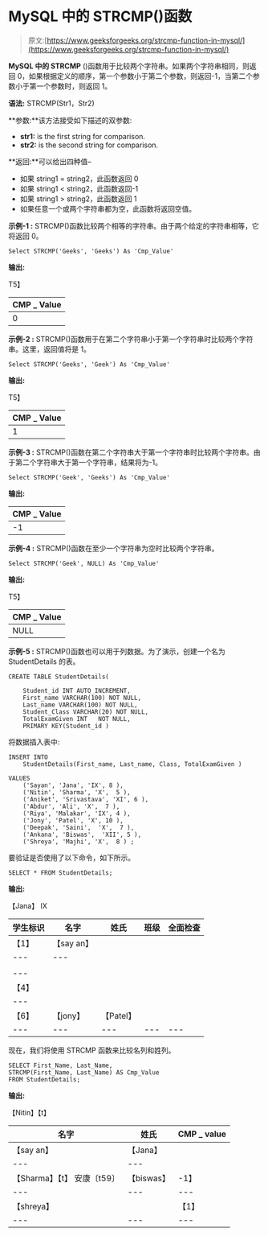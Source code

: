 # MySQL 中的 STRCMP()函数

> 原文:[https://www.geeksforgeeks.org/strcmp-function-in-mysql/](https://www.geeksforgeeks.org/strcmp-function-in-mysql/)

**MySQL 中的 STRCMP** ()函数用于比较两个字符串。如果两个字符串相同，则返回 0，如果根据定义的顺序，第一个参数小于第二个参数，则返回-1，当第二个参数小于第一个参数时，则返回 1。

**语法:** STRCMP(Str1，Str2)

**参数:**该方法接受如下描述的双参数:

*   **str1:** is the first string for comparison.
*   **str2:** is the second string for comparison.

**返回:**可以给出四种值–

*   如果 string1 = string2，此函数返回 0
*   如果 string1 < string2，此函数返回-1
*   如果 string1 > string2，此函数返回 1
*   如果任意一个或两个字符串都为空，此函数将返回空值。

**示例-1 :** STRCMP()函数比较两个相等的字符串。由于两个给定的字符串相等，它将返回 0。

```
Select STRCMP('Geeks', 'Geeks') As 'Cmp_Value'
```

**输出:**

T5】

| CMP _ Value |
| --- |
| 0 |

**示例-2 :** STRCMP()函数用于在第二个字符串小于第一个字符串时比较两个字符串。这里，返回值将是 1。

```
Select STRCMP('Geeks', 'Geek') As 'Cmp_Value'
```

**输出:**

T5】

| CMP _ Value |
| --- |
| 1 |

**示例-3 :** STRCMP()函数在第二个字符串大于第一个字符串时比较两个字符串。由于第二个字符串大于第一个字符串，结果将为-1。

```
Select STRCMP('Geek', 'Geeks') As 'Cmp_Value'
```

**输出:**

| CMP _ Value |
| --- |
| -1 |

**示例-4 :** STRCMP()函数在至少一个字符串为空时比较两个字符串。

```
Select STRCMP('Geek', NULL) As 'Cmp_Value'
```

**输出:**

T5】

| CMP _ Value |
| --- |
| NULL |

**示例-5 :** STRCMP()函数也可以用于列数据。为了演示，创建一个名为 StudentDetails 的表。

```
CREATE TABLE StudentDetails(

    Student_id INT AUTO_INCREMENT,  
    First_name VARCHAR(100) NOT NULL,
    Last_name VARCHAR(100) NOT NULL,
    Student_Class VARCHAR(20) NOT NULL,
    TotalExamGiven INT   NOT NULL,
    PRIMARY KEY(Student_id )
```

将数据插入表中:

```
INSERT INTO  
    StudentDetails(First_name, Last_name, Class, TotalExamGiven )

VALUES
    ('Sayan', 'Jana', 'IX', 8 ),
    ('Nitin', 'Sharma', 'X',  5 ),
    ('Aniket', 'Srivastava', 'XI', 6 ),
    ('Abdur', 'Ali', 'X',  7 ),
    ('Riya', 'Malakar', 'IX', 4 ),
    ('Jony', 'Patel', 'X', 10 ),
    ('Deepak', 'Saini',  'X',  7 ),
    ('Ankana', 'Biswas',  'XII', 5 ),
    ('Shreya', 'Majhi', 'X',  8 ) ;
```

要验证是否使用了以下命令，如下所示。

```
SELECT * FROM StudentDetails;
```

**输出:**

【Jana】 IX

| 学生标识 | 名字 | 姓氏 | 班级 | 全面检查 |
| --- | --- | --- | --- | --- |
| 【1】 | 【say an】 |
| --- | --- |
|  |
| --- |
| 【4】 |
| --- |
| 【6】 | 【jony】 | 【Patel】 |  |  |
| --- | --- | --- | --- | --- |

现在，我们将使用 STRCMP 函数来比较名列和姓列。

```
SELECT First_Name, Last_Name,
STRCMP(First_Name, Last_Name) AS Cmp_Value 
FROM StudentDetails;
```

**输出:**

【Nitin】【t】

| 名字 | 姓氏 | CMP _ value |
| --- | --- | --- |
| 【say an】 | 【Jana】 |
| --- | --- |
| 【Sharma】【t】 安康〔t59〕 | 【biswas】 | -1】 |
| --- | --- | --- |
| 【shreya】 |  | 【1】 |
| --- | --- | --- |